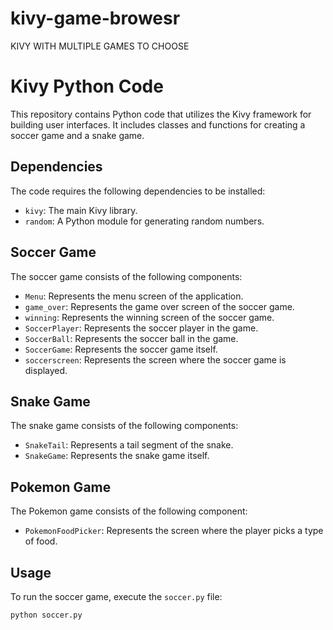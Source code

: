 # kivy-game-browesr
KIVY WITH MULTIPLE GAMES TO CHOOSE

# Kivy Python Code

This repository contains Python code that utilizes the Kivy framework for building user interfaces. It includes classes and functions for creating a soccer game and a snake game.

## Dependencies

The code requires the following dependencies to be installed:

- `kivy`: The main Kivy library.
- `random`: A Python module for generating random numbers.

## Soccer Game

The soccer game consists of the following components:

- `Menu`: Represents the menu screen of the application.
- `game_over`: Represents the game over screen of the soccer game.
- `winning`: Represents the winning screen of the soccer game.
- `SoccerPlayer`: Represents the soccer player in the game.
- `SoccerBall`: Represents the soccer ball in the game.
- `SoccerGame`: Represents the soccer game itself.
- `soccerscreen`: Represents the screen where the soccer game is displayed.

## Snake Game

The snake game consists of the following components:

- `SnakeTail`: Represents a tail segment of the snake.
- `SnakeGame`: Represents the snake game itself.

## Pokemon Game

The Pokemon game consists of the following component:

- `PokemonFoodPicker`: Represents the screen where the player picks a type of food.

## Usage

To run the soccer game, execute the `soccer.py` file:

```bash
python soccer.py
